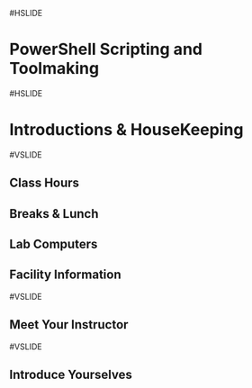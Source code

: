 #HSLIDE
# PowerShell Scripting and Toolmaking

#HSLIDE
# Introductions & HouseKeeping

#VSLIDE
## Class Hours
## Breaks & Lunch
## Lab Computers
## Facility Information

#VSLIDE
## Meet Your Instructor

#VSLIDE
## Introduce Yourselves